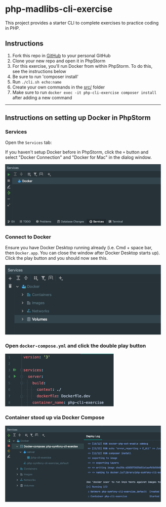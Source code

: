 # php-madlibs-cli-exercise

This project provides a starter CLI to complete exercises to practice coding in PHP.

## Instructions

1. Fork this repo in [GitHub]() to your personal GitHub
2. Clone your new repo and open it in PhpStorm
3. For this exercise, you'll run Docker from within PhpStorm. To do this, see the instructions below
4. Be sure to run 'composer install'
5. Run `./cli.sh echo:name`
6. Create your own commands in the [src/](src) folder
7. Make sure to run `docker exec -it php-cli-exercise composer install` after adding a new command

---
## Instructions on setting up Docker in PhpStorm

### Services 

Open the `Services` tab:

If you haven't setup Docker before in PhpStorm, click the `+` button and select "Docker Connection" and "Docker for Mac"
in the dialog window.

![](images/one.png "")

### Connect to Docker

Ensure you have Docker Desktop running already (i.e. Cmd + space bar, then `Docker.app`. You can close the window after
Docker Desktop starts up). Click the play button and you should now see this.

![](images/two.png "")

### Open `docker-compose.yml` and click the double play button

![](images/three.png "")

### Container stood up via Docker Compose

![](images/four.png "")
